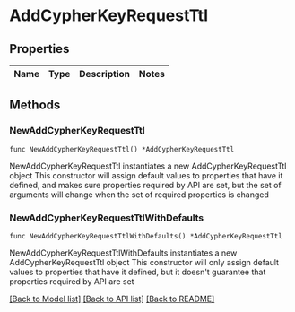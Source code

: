 # AddCypherKeyRequestTtl

## Properties

Name | Type | Description | Notes
------------ | ------------- | ------------- | -------------

## Methods

### NewAddCypherKeyRequestTtl

`func NewAddCypherKeyRequestTtl() *AddCypherKeyRequestTtl`

NewAddCypherKeyRequestTtl instantiates a new AddCypherKeyRequestTtl object
This constructor will assign default values to properties that have it defined,
and makes sure properties required by API are set, but the set of arguments
will change when the set of required properties is changed

### NewAddCypherKeyRequestTtlWithDefaults

`func NewAddCypherKeyRequestTtlWithDefaults() *AddCypherKeyRequestTtl`

NewAddCypherKeyRequestTtlWithDefaults instantiates a new AddCypherKeyRequestTtl object
This constructor will only assign default values to properties that have it defined,
but it doesn't guarantee that properties required by API are set


[[Back to Model list]](../README.md#documentation-for-models) [[Back to API list]](../README.md#documentation-for-api-endpoints) [[Back to README]](../README.md)


